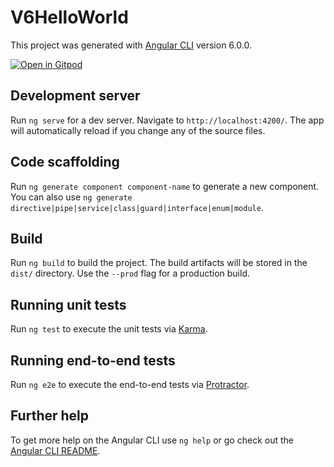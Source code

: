 # V6HelloWorld

This project was generated with [Angular CLI](https://github.com/angular/angular-cli) version 6.0.0.

[![Open in Gitpod](https://gitpod.io/button/open-in-gitpod.svg)](https://gitpod.io/#DIR=v6-hello-world/https://github.com/gopinav/Angular-Tutorials/blob/master/v6-hello-world/README.md)

## Development server

Run `ng serve` for a dev server. Navigate to `http://localhost:4200/`. The app will automatically reload if you change any of the source files.

## Code scaffolding

Run `ng generate component component-name` to generate a new component. You can also use `ng generate directive|pipe|service|class|guard|interface|enum|module`.

## Build

Run `ng build` to build the project. The build artifacts will be stored in the `dist/` directory. Use the `--prod` flag for a production build.

## Running unit tests

Run `ng test` to execute the unit tests via [Karma](https://karma-runner.github.io).

## Running end-to-end tests

Run `ng e2e` to execute the end-to-end tests via [Protractor](http://www.protractortest.org/).

## Further help

To get more help on the Angular CLI use `ng help` or go check out the [Angular CLI README](https://github.com/angular/angular-cli/blob/master/README.md).
